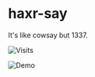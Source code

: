 # haxr-say
It's like cowsay but 1337.

![Visits](https://enx5ci44x4mzpjj.m.pipedream.net)

![Demo](./demo/haxr.GIF)
